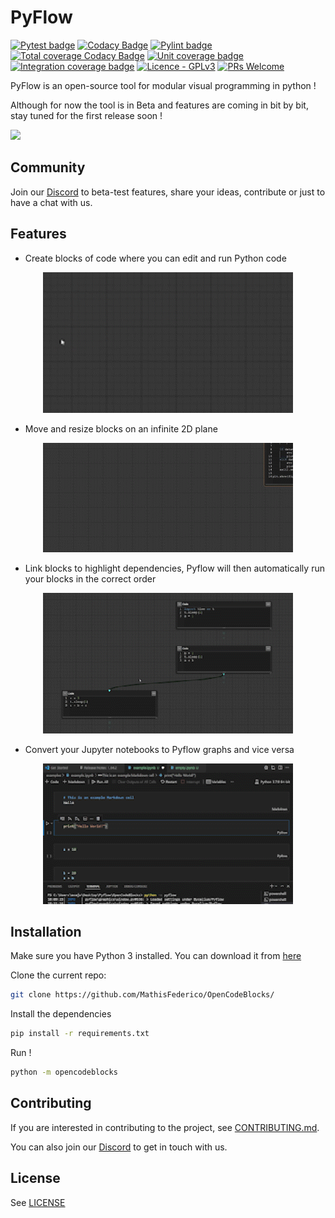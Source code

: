 # PyFlow

[![Pytest badge](https://github.com/MathisFederico/OpenCodeBlocks/actions/workflows/python-tests.yml/badge.svg?branch=master)](https://github.com/MathisFederico/OpenCodeBlocks/actions/workflows/python-tests.yml)
[![Codacy Badge](https://app.codacy.com/project/badge/Grade/ddd03302fd7c4849b452959753bc0939)](https://www.codacy.com/gh/MathisFederico/OpenCodeBlocks/dashboard?utm_source=github.com&amp;utm_medium=referral&amp;utm_content=MathisFederico/OpenCodeBlocks&amp;utm_campaign=Badge_Grade)
[![Pylint badge](https://img.shields.io/endpoint?url=https%3A%2F%2Fgist.githubusercontent.com%2FMathisFederico%2F00ce73155619a4544884ca6d251954b3%2Fraw%2Fopencodeblocks_pylint_badge.json)](https://github.com/MathisFederico/OpenCodeBlocks/actions/workflows/python-pylint.yml)
[![Total coverage Codacy Badge](https://app.codacy.com/project/badge/Coverage/ddd03302fd7c4849b452959753bc0939)](https://www.codacy.com/gh/MathisFederico/OpenCodeBlocks/dashboard?utm_source=github.com&utm_medium=referral&utm_content=MathisFederico/OpenCodeBlocks&utm_campaign=Badge_Coverage)
[![Unit coverage badge](https://img.shields.io/endpoint?url=https%3A%2F%2Fgist.githubusercontent.com%2FMathisFederico%2F00ce73155619a4544884ca6d251954b3%2Fraw%2Fopencodeblocks_unit_coverage_badge.json)](https://github.com/MathisFederico/OpenCodeBlocks/actions/workflows/python-coverage.yml)
[![Integration coverage badge](https://img.shields.io/endpoint?url=https%3A%2F%2Fgist.githubusercontent.com%2FMathisFederico%2F00ce73155619a4544884ca6d251954b3%2Fraw%2Fopencodeblocks_integration_coverage_badge.json)](https://github.com/MathisFederico/OpenCodeBlocks/actions/workflows/python-coverage.yml)
[![Licence - GPLv3](https://img.shields.io/github/license/MathisFederico/Crafting?style=plastic)](https://www.gnu.org/licenses/)
[![PRs Welcome](https://img.shields.io/badge/PRs-welcome-brightgreen.svg)](CONTRIBUTING.md)

PyFlow is an open-source tool for modular visual programming in python !

Although for now the tool is in Beta and features are coming in bit by bit, stay tuned for the first release soon !

![](media/mnist_example_2.gif)

## Community

Join our [Discord](https://discord.gg/xZq8Tp4srd) to beta-test features, share your ideas, contribute or just to have a chat with us.

## Features

- Create blocks of code where you can edit and run Python code

<p align="center">
  <img src="media/block_example.gif" width="400"/>
</p>

- Move and resize blocks on an infinite 2D plane

<p align="center">
  <img src="media/resize_example.gif" width="400"/>
</p>

- Link blocks to highlight dependencies, Pyflow will then automatically run your blocks in the correct order

<p align="center">
  <img src="media/flow_example.gif" width="400"/>
</p>

- Convert your Jupyter notebooks to Pyflow graphs and vice versa

<p align="center">
  <img src="media/notebook_example.gif" width="400"/>
</p>

## Installation

Make sure you have Python 3 installed. You can download it from [here](https://www.python.org/downloads/)

Clone the current repo:

```bash
git clone https://github.com/MathisFederico/OpenCodeBlocks/
```

Install the dependencies

```bash
pip install -r requirements.txt
```

Run !

```bash
python -m opencodeblocks
```

## Contributing

If you are interested in contributing to the project, see [CONTRIBUTING.md](CONTRIBUTING.md).

You can also join our [Discord](https://discord.gg/xZq8Tp4srd) to get in touch with us.

## License

See [LICENSE](LICENSE)
